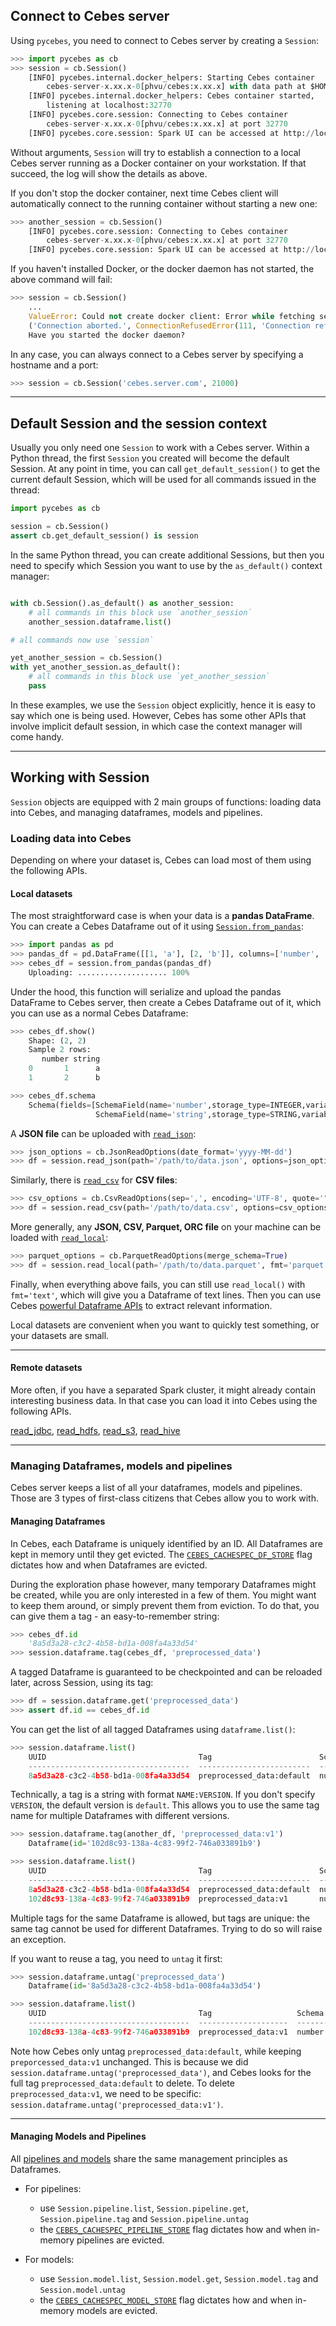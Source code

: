 ## Connect to Cebes server

Using `pycebes`, you need to connect to Cebes server by creating a `Session`:

```python
>>> import pycebes as cb
>>> session = cb.Session()
    [INFO] pycebes.internal.docker_helpers: Starting Cebes container 
        cebes-server-x.xx.x-0[phvu/cebes:x.xx.x] with data path at $HOME/.cebes/x.xx.x
    [INFO] pycebes.internal.docker_helpers: Cebes container started, 
        listening at localhost:32770
    [INFO] pycebes.core.session: Connecting to Cebes container 
        cebes-server-x.xx.x-0[phvu/cebes:x.xx.x] at port 32770
    [INFO] pycebes.core.session: Spark UI can be accessed at http://localhost:32771
```

Without arguments, `Session` will try to establish a connection to a local Cebes server running as 
a Docker container on your workstation. If that succeed, the log will show the details as above.

If you don't stop the docker container, next time Cebes client will automatically connect to the 
running container without starting a new one:

```python
>>> another_session = cb.Session()
    [INFO] pycebes.core.session: Connecting to Cebes container 
        cebes-server-x.xx.x-0[phvu/cebes:x.xx.x] at port 32770
    [INFO] pycebes.core.session: Spark UI can be accessed at http://localhost:32771
```

If you haven't installed Docker, or the docker daemon has not started, the above command will fail:

```python
>>> session = cb.Session()
    ...
    ValueError: Could not create docker client: Error while fetching server API version: 
    ('Connection aborted.', ConnectionRefusedError(111, 'Connection refused')). 
    Have you started the docker daemon?
```

In any case, you can always connect to a Cebes server by specifying a hostname and a port:

```python
>>> session = cb.Session('cebes.server.com', 21000)
```

---

## Default Session and the session context

Usually you only need one `Session` to work with a Cebes server. Within a Python thread,
the first `Session` you created will become the default Session. At any point in time,
you can call `get_default_session()` to get the current default Session, which will be 
used for all commands issued in the thread:

```python
import pycebes as cb

session = cb.Session()
assert cb.get_default_session() is session
```

In the same Python thread, you can create additional Sessions, but then you need 
to specify which Session you want to use by the `as_default()` context manager:

```python

with cb.Session().as_default() as another_session:
    # all commands in this block use `another_session`
    another_session.dataframe.list()

# all commands now use `session`

yet_another_session = cb.Session()
with yet_another_session.as_default():
    # all commands in this block use `yet_another_session`
    pass
```

In these examples, we use the `Session` object explicitly, hence it is easy to say which
one is being used. However, Cebes has some other APIs that involve implicit default session, 
in which case the context manager will come handy.

---

## Working with Session

`Session` objects are equipped with 2 main groups of functions: loading data into Cebes, and 
managing dataframes, models and pipelines.

### Loading data into Cebes

Depending on where your dataset is, Cebes can load most of them using the following APIs.

#### Local datasets

The most straightforward case is when your data is a **pandas DataFrame**. You can create a 
Cebes Dataframe out of it using [`Session.from_pandas`]():

```python hl_lines="3 4"
>>> import pandas as pd
>>> pandas_df = pd.DataFrame([[1, 'a'], [2, 'b']], columns=['number', 'string'])
>>> cebes_df = session.from_pandas(pandas_df)
    Uploading: .................... 100%
```

Under the hood, this function will serialize and upload the pandas DataFrame to Cebes server,
then create a Cebes Dataframe out of it, which you can use as a normal Cebes Dataframe:

```python
>>> cebes_df.show()
    Shape: (2, 2)
    Sample 2 rows:
       number string
    0       1      a
    1       2      b

>>> cebes_df.schema
    Schema(fields=[SchemaField(name='number',storage_type=INTEGER,variable_type=DISCRETE),
                   SchemaField(name='string',storage_type=STRING,variable_type=TEXT)])
```

A **JSON file** can be uploaded with [`read_json`]():

```python
>>> json_options = cb.JsonReadOptions(date_format='yyyy-MM-dd')
>>> df = session.read_json(path='/path/to/data.json', options=json_options)
```

Similarly, there is [`read_csv`]() for **CSV files**:

```python
>>> csv_options = cb.CsvReadOptions(sep=',', encoding='UTF-8', quote='"')
>>> df = session.read_csv(path='/path/to/data.csv', options=csv_options)
```

More generally, any **JSON, CSV, Parquet, ORC file** on your machine can be loaded with [`read_local`]():

```python
>>> parquet_options = cb.ParquetReadOptions(merge_schema=True)
>>> df = session.read_local(path='/path/to/data.parquet', fmt='parquet', options=parquet_options)
```

Finally, when everything above fails, you can still use `read_local()` with `fmt='text'`, which will 
give you a Dataframe of text lines. Then you can use Cebes [powerful Dataframe APIs](dataframe.md) 
to extract relevant information.

Local datasets are convenient when you want to quickly test something, or your datasets are small.

---

#### Remote datasets

More often, if you have a separated Spark cluster, it might already contain interesting business data.
In that case you can load it into Cebes using the following APIs.

[read_jdbc](), [read_hdfs](), [read_s3](), [read_hive]()

---

### Managing Dataframes, models and pipelines

Cebes server keeps a list of all your dataframes, models and pipelines. Those are 3 types of first-class 
citizens that Cebes allow you to work with.

#### Managing Dataframes

In Cebes, each Dataframe is uniquely identified by an ID. All Dataframes are kept in memory until they 
get evicted. The [`CEBES_CACHESPEC_DF_STORE`](installation.md#cebes-server-configuration) flag dictates 
how and when Dataframes are evicted.

During the exploration phase however, many temporary Dataframes might be created, while you are only 
interested in a few of them. You might want to keep them around, or simply prevent them from eviction.
To do that, you can give them a tag - an easy-to-remember string:

```python
>>> cebes_df.id
    '8a5d3a28-c3c2-4b58-bd1a-008fa4a33d54'
>>> session.dataframe.tag(cebes_df, 'preprocessed_data')
```

A tagged Dataframe is guaranteed to be checkpointed and can be reloaded later, across Session, using its tag:

```python
>>> df = session.dataframe.get('preprocessed_data')
>>> assert df.id == cebes_df.id
```

You can get the list of all tagged Dataframes using `dataframe.list()`:

```python
>>> session.dataframe.list()
    UUID                                  Tag                        Schema                         Created
    ------------------------------------  -------------------------  -----------------------------  --------------------------
    8a5d3a28-c3c2-4b58-bd1a-008fa4a33d54  preprocessed_data:default  number integer, string string  2017-12-30 02:19:00.533000
```

Technically, a tag is a string with format `NAME:VERSION`. If you don't specify `VERSION`, the default version
is `default`. This allows you to use the same tag name for multiple Dataframes with different versions.

```python
>>> session.dataframe.tag(another_df, 'preprocessed_data:v1')
    Dataframe(id='102d8c93-138a-4c83-99f2-746a033891b9')

>>> session.dataframe.list()
    UUID                                  Tag                        Schema                         Created
    ------------------------------------  -------------------------  -----------------------------  --------------------------
    8a5d3a28-c3c2-4b58-bd1a-008fa4a33d54  preprocessed_data:default  number integer, string string  2017-12-30 02:19:00.533000
    102d8c93-138a-4c83-99f2-746a033891b9  preprocessed_data:v1       number integer, string string  2017-12-30 02:27:05.747000
```

Multiple tags for the same Dataframe is allowed, but tags are unique: the same tag cannot be used for different
Dataframes. Trying to do so will raise an exception.

If you want to reuse a tag, you need to `untag` it first:

```python
>>> session.dataframe.untag('preprocessed_data')
    Dataframe(id='8a5d3a28-c3c2-4b58-bd1a-008fa4a33d54')

>>> session.dataframe.list()
    UUID                                  Tag                   Schema                         Created
    ------------------------------------  --------------------  -----------------------------  --------------------------
    102d8c93-138a-4c83-99f2-746a033891b9  preprocessed_data:v1  number integer, string string  2017-12-30 02:27:05.747000
```

Note how Cebes only untag `preprocessed_data:default`, while keeping `preporcessed_data:v1` unchanged. 
This is because we did `session.dataframe.untag('preprocessed_data')`, and Cebes looks for the full 
tag `preprocessed_data:default` to delete. To delete `preprocessed_data:v1`, we need to be specific:
`session.dataframe.untag('preprocessed_data:v1')`.

---

#### Managing Models and Pipelines

All [pipelines and models](pipelines.md) share the same management principles as Dataframes.

- For pipelines:
    - use `Session.pipeline.list`, `Session.pipeline.get`, `Session.pipeline.tag` and `Session.pipeline.untag`
    - the [`CEBES_CACHESPEC_PIPELINE_STORE`](installation.md#cebes-server-configuration) flag dictates how
    and when in-memory pipelines are evicted.
    
- For models:
    - use `Session.model.list`, `Session.model.get`, `Session.model.tag` and `Session.model.untag`
    - the [`CEBES_CACHESPEC_MODEL_STORE`](installation.md#cebes-server-configuration) flag dictates how
    and when in-memory models are evicted.

